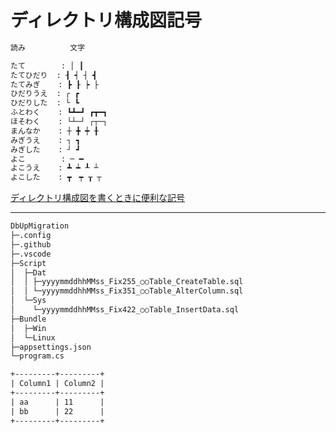 # ディレクトリ構成図記号

``` txt
読み          文字

たて        : │ ┃
たてひだり  : ┨ ┥ ┤ ┫
たてみぎ    : ┣ ┠ ┝ ├
ひだりうえ  : ┌ ┏
ひだりした  : └ ┗
ふとわく    : ┗┻━┛ ┏┳━┓
ほそわく    : └┴─┘ ┌┬─┐
まんなか    : ┼ ╋ ┿ ╂
みぎうえ    : ┐ ┓
みぎした    : ┘ ┛
よこ        : ─ ━
よこうえ    : ┻ ┷ ┸ ┴
よこした    : ┳　┯ ┰ ┬
```

[ディレクトリ構成図を書くときに便利な記号](https://qiita.com/paty-fakename/items/c82ed27b4070feeceff6)

---

``` txt
DbUpMigration
├─.config
├─.github
├─.vscode
├─Script
│  ├─Dat
│  │ ├─yyyymmddhhMMss_Fix255_○○Table_CreateTable.sql
│  │ └─yyyymmddhhMMss_Fix351_○○Table_AlterColumn.sql
│  └─Sys
│    └─yyyymmddhhMMss_Fix422_○○Table_InsertData.sql
├─Bundle
│  ├─Win
│  └─Linux
├─appsettings.json
└─program.cs
```

``` txt
+---------+---------+
| Column1 | Column2 |
+---------+---------+
| aa      | 11      |
| bb      | 22      |
+---------+---------+
```

